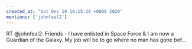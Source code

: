 ```yaml
---
created_at: "Sat Dec 19 16:15:28 +0000 2020"
mentions: ['johnfeal2']
---
```


RT @johnfeal2: Friends - I have enlisted in Space Force &amp; I am now a Guardian of the Galaxy. My job will be to go where no man has gone bef…